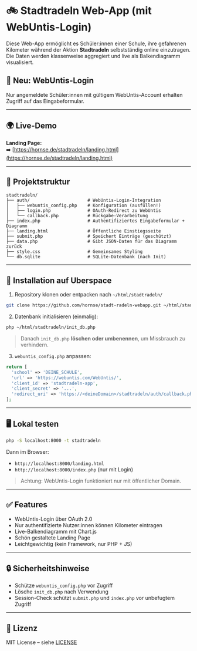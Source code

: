 # 🚲 Stadtradeln Web-App (mit WebUntis-Login)

Diese Web-App ermöglicht es Schüler:innen einer Schule, ihre gefahrenen Kilometer während der Aktion **Stadtradeln** selbstständig online einzutragen. Die Daten werden klassenweise aggregiert und live als Balkendiagramm visualisiert.

## 🔐 Neu: WebUntis-Login

Nur angemeldete Schüler:innen mit gültigem WebUntis-Account erhalten Zugriff auf das Eingabeformular.

---

## 🌍 Live-Demo

**Landing Page:**  
➡️ [https://hornse.de/stadtradeln/landing.html](https://hornse.de/stadtradeln/landing.html)

---

## 📂 Projektstruktur

```plaintext
stadtradeln/
├── auth/                      # WebUntis-Login-Integration
│   ├── webuntis_config.php    # Konfiguration (ausfüllen!)
│   ├── login.php              # OAuth-Redirect zu WebUntis
│   └── callback.php           # Rückgabe-Verarbeitung
├── index.php                  # Authentifiziertes Eingabeformular + Diagramm
├── landing.html               # Öffentliche Einstiegsseite
├── submit.php                 # Speichert Einträge (geschützt)
├── data.php                   # Gibt JSON-Daten für das Diagramm zurück
├── style.css                  # Gemeinsames Styling
└── db.sqlite                  # SQLite-Datenbank (nach Init)
```

---

## 🚀 Installation auf Uberspace

1. Repository klonen oder entpacken nach `~/html/stadtradeln/`

```bash
git clone https://github.com/hornse/stadt-radeln-webapp.git ~/html/stadtradeln
```

2. Datenbank initialisieren (einmalig):

```bash
php ~/html/stadtradeln/init_db.php
```

> Danach `init_db.php` **löschen oder umbenennen**, um Missbrauch zu verhindern.

3. `webuntis_config.php` anpassen:

```php
return [
  'school' => 'DEINE_SCHULE',
  'url' => 'https://webuntis.com/WebUntis/',
  'client_id' => 'stadtradeln-app',
  'client_secret' => '...',
  'redirect_uri' => 'https://<deineDomain>/stadtradeln/auth/callback.php'
];
```

---

## 🖥️ Lokal testen

```bash
php -S localhost:8000 -t stadtradeln
```

Dann im Browser:
- `http://localhost:8000/landing.html`
- `http://localhost:8000/index.php` (nur mit Login)

> Achtung: WebUntis-Login funktioniert nur mit öffentlicher Domain.

---

## ✅ Features

- WebUntis-Login über OAuth 2.0
- Nur authentifizierte Nutzer:innen können Kilometer eintragen
- Live-Balkendiagramm mit Chart.js
- Schön gestaltete Landing Page
- Leichtgewichtig (kein Framework, nur PHP + JS)

---

## 🔒 Sicherheitshinweise

- Schütze `webuntis_config.php` vor Zugriff
- Lösche `init_db.php` nach Verwendung
- Session-Check schützt `submit.php` und `index.php` vor unbefugtem Zugriff

---

## 📜 Lizenz

MIT License – siehe [LICENSE](LICENSE)

